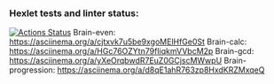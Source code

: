 ### Hexlet tests and linter status:
[![Actions Status](https://github.com/0chra/frontend-project-44/workflows/hexlet-check/badge.svg)](https://github.com/0chra/frontend-project-44/actions)
Brain-even: https://asciinema.org/a/cjtxvk7u5be9xgoMElHfGe0St
Brain-calc: https://asciinema.org/a/HGc76OZYtn79fIiqkmVVbcM2p
Brain-gcd: https://asciinema.org/a/yXeOrqbwdR7EuZ0GCjscMWwpU
Brain-progression: https://asciinema.org/a/d8qE1ahR763zp8HxdKRZMxqeQ
